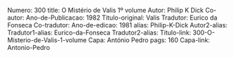 Numero: 300
title: O Mistério de Valis 1º volume
Autor: Philip K Dick
Co-autor: 
Ano-de-Publicacao: 1982
Titulo-original: Valis
Tradutor: Eurico da Fonseca
Co-tradutor: 
Ano-de-edicao: 1981
alias: Philip-K-Dick
Autor2-alias: 
Tradutor1-alias: Eurico-da-Fonseca
Tradutor2-alias: 
Titulo-link: 300-O-Misterio-de-Valis-1-volume
Capa: António Pedro
pags: 160
Capa-link: Antonio-Pedro